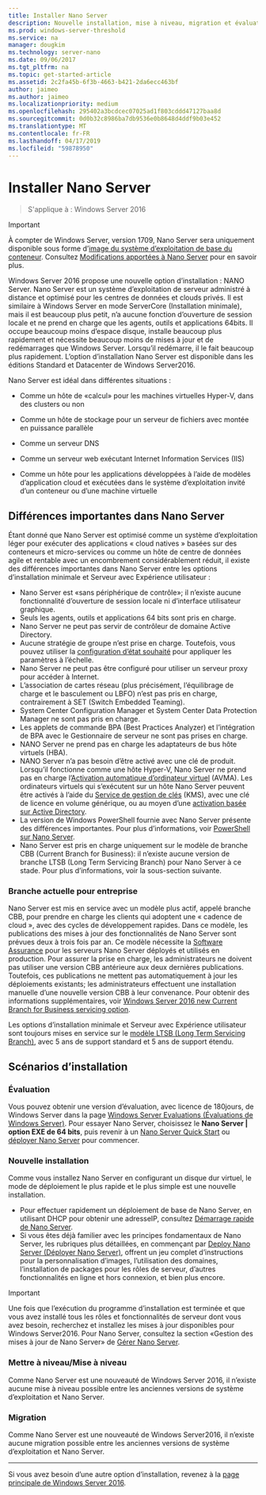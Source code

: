 ```yaml
---
title: Installer Nano Server
description: Nouvelle installation, mise à niveau, migration et évaluation de Nano Server
ms.prod: windows-server-threshold
ms.service: na
manager: dougkim
ms.technology: server-nano
ms.date: 09/06/2017
ms.tgt_pltfrm: na
ms.topic: get-started-article
ms.assetid: 2c2fa45b-6f3b-4663-b421-2da6ecc463bf
author: jaimeo
ms.author: jaimeo
ms.localizationpriority: medium
ms.openlocfilehash: 295402a3bcdcec07025ad1f803cddd47127baa8d
ms.sourcegitcommit: 0d0b32c8986ba7db9536e0b8648d4ddf9b03e452
ms.translationtype: MT
ms.contentlocale: fr-FR
ms.lasthandoff: 04/17/2019
ms.locfileid: "59878950"
---
```

# <a name="install-nano-server"></a>Installer Nano Server

>S'applique à : Windows Server 2016

> [!IMPORTANT]
> À compter de Windows Server, version 1709, Nano Server sera uniquement disponible sous forme d’[image du système d’exploitation de base du conteneur](/virtualization/windowscontainers/quick-start/using-insider-container-images#install-base-container-image). Consultez [Modifications apportées à Nano Server](nano-in-semi-annual-channel.md) pour en savoir plus. 

Windows Server 2016 propose une nouvelle option d’installation : NANO Server. Nano Server est un système d’exploitation de serveur administré à distance et optimisé pour les centres de données et clouds privés. Il est similaire à Windows Server en mode ServerCore (Installation minimale), mais il est beaucoup plus petit, n’a aucune fonction d’ouverture de session locale et ne prend en charge que les agents, outils et applications 64bits. Il occupe beaucoup moins d’espace disque, installe beaucoup plus rapidement et nécessite beaucoup moins de mises à jour et de redémarrages que Windows Server. Lorsqu’il redémarre, il le fait beaucoup plus rapidement. L’option d’installation Nano Server est disponible dans les éditions Standard et Datacenter de Windows Server2016.  

Nano Server est idéal dans différentes situations :  
  
-   Comme un hôte de «calcul» pour les machines virtuelles Hyper-V, dans des clusters ou non  
  
-   Comme un hôte de stockage pour un serveur de fichiers avec montée en puissance parallèle  
  
-   Comme un serveur DNS  
  
-   Comme un serveur web exécutant Internet Information Services (IIS)  
  
-   Comme un hôte pour les applications développées à l’aide de modèles d’application cloud et exécutées dans le système d’exploitation invité d’un conteneur ou d’une machine virtuelle  
  
## <a name="important-differences-in-nano-server"></a>Différences importantes dans Nano Server

Étant donné que Nano Server est optimisé comme un système d’exploitation léger pour exécuter des applications « cloud natives » basées sur des conteneurs et micro-services ou comme un hôte de centre de données agile et rentable avec un encombrement considérablement réduit, il existe des différences importantes dans Nano Server entre les options d’installation minimale et Serveur avec Expérience utilisateur :

- Nano Server est «sans périphérique de contrôle»; il n’existe aucune fonctionnalité d’ouverture de session locale ni d’interface utilisateur graphique.
- Seuls les agents, outils et applications 64 bits sont pris en charge.
- Nano Server ne peut pas servir de contrôleur de domaine Active Directory.
- Aucune stratégie de groupe n’est prise en charge. Toutefois, vous pouvez utiliser la [configuration d’état souhaité](https://msdn.microsoft.com/powershell/dsc/nanoDsc) pour appliquer les paramètres à l’échelle.
- Nano Server ne peut pas être configuré pour utiliser un serveur proxy pour accéder à Internet.
- L’association de cartes réseau (plus précisément, l’équilibrage de charge et le basculement ou LBFO) n’est pas pris en charge, contrairement à SET (Switch Embedded Teaming).
- System Center Configuration Manager et System Center Data Protection Manager ne sont pas pris en charge.
- Les applets de commande BPA (Best Practices Analyzer) et l’intégration de BPA avec le Gestionnaire de serveur ne sont pas prises en charge.
- NANO Server ne prend pas en charge les adaptateurs de bus hôte virtuels (HBA).
- NANO Server n’a pas besoin d’être activé avec une clé de produit. Lorsqu’il fonctionne comme une hôte Hyper-V, Nano Server ne prend pas en charge l’[Activation automatique d’ordinateur virtuel](https://technet.microsoft.com/library/dn303421%28v=ws.11%29.aspx) (AVMA). Les ordinateurs virtuels qui s’exécutent sur un hôte Nano Server peuvent être activés à l’aide du [Service de gestion de clés](https://technet.microsoft.com/library/jj612867(v=ws.11).aspx) (KMS), avec une clé de licence en volume générique, ou au moyen d’une [activation basée sur Active Directory](https://technet.microsoft.com/library/dn502534(v=ws.11).aspx).
- La version de Windows PowerShell fournie avec Nano Server présente des différences importantes. Pour plus d’informations, voir [PowerShell sur Nano Server](PowerShell-on-Nano-Server.md).
- Nano Server est pris en charge uniquement sur le modèle de branche CBB (Current Branch for Business): il n’existe aucune version de branche LTSB (Long Term Servicing Branch) pour Nano Server à ce stade. Pour plus d’informations, voir la sous-section suivante.

### <a name="current-branch-for-business"></a>Branche actuelle pour entreprise
Nano Server est mis en service avec un modèle plus actif, appelé branche CBB, pour prendre en charge les clients qui adoptent une « cadence de cloud », avec des cycles de développement rapides. Dans ce modèle, les publications des mises à jour des fonctionnalités de Nano Server sont prévues deux à trois fois par an. Ce modèle nécessite la [Software Assurance](https://www.microsoft.com/en-us/licensing/licensing-programs/software-assurance-default.aspx) pour les serveurs Nano Server déployés et utilisés en production. Pour assurer la prise en charge, les administrateurs ne doivent pas utiliser une version CBB antérieure aux deux dernières publications. Toutefois, ces publications ne mettent pas automatiquement à jour les déploiements existants; les administrateurs effectuent une installation manuelle d’une nouvelle version CBB à leur convenance. Pour obtenir des informations supplémentaires, voir [Windows Server 2016 new Current Branch for Business servicing option](https://blogs.technet.microsoft.com/windowsserver/2016/07/12/windows-server-2016-new-current-branch-for-business-servicing-option/).

Les options d’installation minimale et Serveur avec Expérience utilisateur sont toujours mises en service sur le [modèle LTSB (Long Term Servicing Branch)](https://support.microsoft.com/lifecycle#gp%2Fgp_msl_policy), avec 5 ans de support standard et 5 ans de support étendu.

## <a name="installation-scenarios"></a>Scénarios d’installation

### <a name="evaluation"></a>Évaluation
Vous pouvez obtenir une version d’évaluation, avec licence de 180jours, de Windows Server dans la page [Windows Server Evaluations (Évaluations de Windows Server)](https://www.microsoft.com/evalcenter/evaluate-windows-server-2016). Pour essayer Nano Server, choisissez le **Nano Server | option EXE de 64 bits**, puis revenir à un [Nano Server Quick Start](Nano-Server-Quick-Start.md) ou [déployer Nano Server](Deploy-Nano-Server.md) pour commencer.

### <a name="clean-installation"></a>Nouvelle installation
Comme vous installez Nano Server en configurant un disque dur virtuel, le mode de déploiement le plus rapide et le plus simple est une nouvelle installation.

- Pour effectuer rapidement un déploiement de base de Nano Server, en utilisant DHCP pour obtenir une adresseIP, consultez [Démarrage rapide de Nano Server](Nano-Server-Quick-Start.md). 
- Si vous êtes déjà familier avec les principes fondamentaux de Nano Server, les rubriques plus détaillées, en commençant par [Deploy Nano Server (Déployer Nano Server)](Deploy-Nano-Server.md), offrent un jeu complet d’instructions pour la personnalisation d’images, l’utilisation des domaines, l’installation de packages pour les rôles de serveur, d’autres fonctionnalités en ligne et hors connexion, et bien plus encore.

> [!IMPORTANT]  
> Une fois que l’exécution du programme d’installation est terminée et que vous avez installé tous les rôles et fonctionnalités de serveur dont vous avez besoin, recherchez et installez les mises à jour disponibles pour Windows Server2016. Pour Nano Server, consultez la section «Gestion des mises à jour de Nano Server» de [Gérer Nano Server](Manage-Nano-Server.md).

### <a name="upgrade"></a>Mettre à niveau/Mise à niveau
Comme Nano Server est une nouveauté de Windows Server 2016, il n’existe aucune mise à niveau possible entre les anciennes versions de système d’exploitation et Nano Server.

### <a name="migration"></a>Migration
Comme Nano Server est une nouveauté de Windows Server2016, il n’existe aucune migration possible entre les anciennes versions de système d’exploitation et Nano Server.
  
-------------------------------------
Si vous avez besoin d’une autre option d’installation, revenez à la [page principale de Windows Server 2016](windows-server-2016.md). 

  


 
